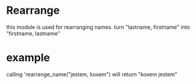Rearrange 
=========

this module is used for rearranging names.
turn "lastname, firstname" into "firstname, lastname"

# example

calling 'rearrange_name("jestem, koxem") will return "koxem jestem"
